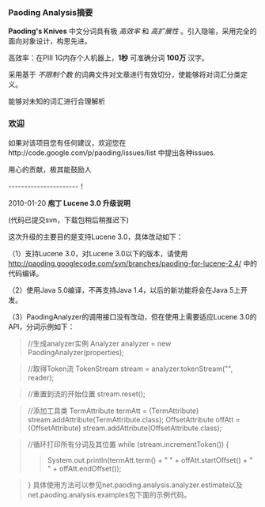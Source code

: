 ### Paoding Analysis摘要 ###
**Paoding's Knives** 中文分词具有极 _高效率_ 和 _高扩展性_ 。引入隐喻，采用完全的面向对象设计，构思先进。

高效率：在PIII 1G内存个人机器上，**1秒** 可准确分词 **100万** 汉字。

采用基于 _不限制个数_ 的词典文件对文章进行有效切分，使能够将对词汇分类定义。

能够对未知的词汇进行合理解析

### 欢迎 ###

如果对该项目您有任何建议，欢迎您在http://code.google.com/p/paoding/issues/list 中提出各种issues.

用心的贡献，极其能鼓励人

----------------------！

2010-01-20
**庖丁 Lucene 3.0 升级说明**

(代码已提交svn，下载包稍后稍推迟下)

这次升级的主要目的是支持Lucene 3.0，具体改动如下：

（1）支持Lucene 3.0，对Lucene 3.0以下的版本，请使用 http://paoding.googlecode.com/svn/branches/paoding-for-lucene-2.4/ 中的代码编译。

（2）使用Java 5.0编译，不再支持Java 1.4，以后的新功能将会在Java 5上开发。

（3）PaodingAnalyzer的调用接口没有改动，但在使用上需要适应Lucene 3.0的API，分词示例如下：

> //生成analyzer实例
> Analyzer analyzer = new PaodingAnalyzer(properties);

> //取得Token流
> TokenStream stream = analyzer.tokenStream("", reader);

> //重置到流的开始位置
> stream.reset();

> //添加工具类
> TermAttribute termAtt = (TermAttribute) stream.addAttribute(TermAttribute.class);
> OffsetAttribute offAtt = (OffsetAttribute) stream.addAttribute(OffsetAttribute.class);

> //循环打印所有分词及其位置
> while (stream.incrementToken()) {
> > System.out.println(termAtt.term() + " " + offAtt.startOffset() + " " + offAtt.endOffset());

> }
具体使用方法可以参见net.paoding.analysis.analyzer.estimate以及net.paoding.analysis.examples包下面的示例代码。


